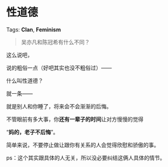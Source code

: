 # 性道德

Tags: **Clan**, **Feminism**

> 吴亦凡和陈冠希有什么不同？



这么说吧，

说的粗俗一点（好吧其实也没不粗俗过）——

什么叫性道德？

就一条——

就是别人和你睡了，将来会不会渐渐的后悔。

  


不管眼前有多大事，你**还有一辈子的时间**让对方慢慢的觉得

“**妈的，老子不后悔**”。

  


简单来说，不要停止做让跟你有关系的人会觉得欣慰和骄傲的事。

  


  


ps：这个其实跟具体的人无关，所以没必要纠结这俩人具体的情节。



